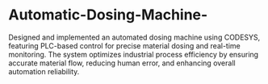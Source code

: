 # Automatic-Dosing-Machine-
Designed and implemented an automated dosing machine using CODESYS, featuring PLC-based control for precise material dosing and real-time monitoring. The system optimizes industrial process efficiency by ensuring accurate material flow, reducing human error, and enhancing overall automation reliability.
